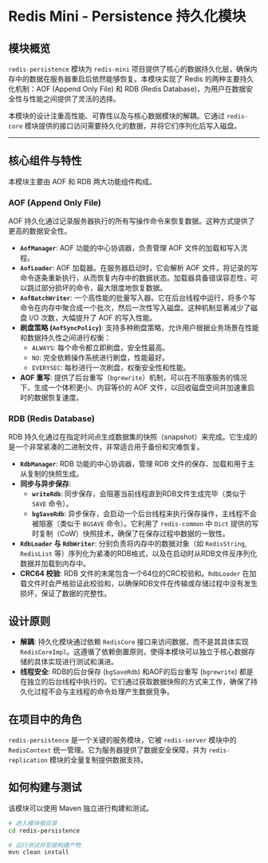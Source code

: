 # Redis Mini - Persistence 持久化模块

## 模块概览

`redis-persistence` 模块为 `redis-mini` 项目提供了核心的数据持久化层，确保内存中的数据在服务器重启后依然能够恢复。本模块实现了 Redis 的两种主要持久化机制：AOF (Append Only File) 和 RDB (Redis Database)，为用户在数据安全性与性能之间提供了灵活的选择。

本模块的设计注重高性能、可靠性以及与核心数据模块的解耦。它通过 `redis-core` 模块提供的接口访问需要持久化的数据，并将它们序列化后写入磁盘。

---

## 核心组件与特性

本模块主要由 AOF 和 RDB 两大功能组件构成。

### AOF (Append Only File)

AOF 持久化通过记录服务器执行的所有写操作命令来恢复数据。这种方式提供了更高的数据安全性。

* **`AofManager`**: AOF 功能的中心协调器，负责管理 AOF 文件的加载和写入流程。
* **`AofLoader`**: AOF 加载器。在服务器启动时，它会解析 AOF 文件，将记录的写命令逐条重新执行，从而恢复内存中的数据状态。加载器具备错误容忍性，可以跳过部分损坏的命令，最大限度地恢复数据。
* **`AofBatchWriter`**: 一个高性能的批量写入器。它在后台线程中运行，将多个写命令在内存中聚合成一个批次，然后一次性写入磁盘。这种机制显著减少了磁盘 I/O 次数，大幅提升了 AOF 的写入性能。
* **刷盘策略 (`AofSyncPolicy`)**: 支持多种刷盘策略，允许用户根据业务场景在性能和数据持久性之间进行权衡：
    * `ALWAYS`: 每个命令都立即刷盘，安全性最高。
    * `NO`: 完全依赖操作系统进行刷盘，性能最好。
    * `EVERYSEC`: 每秒进行一次刷盘，权衡安全性和性能。
* **AOF 重写**: 提供了后台重写（`bgrewrite`）机制，可以在不阻塞服务的情况下，生成一个体积更小、内容等价的 AOF 文件，以回收磁盘空间并加速重启时的数据恢复速度。

### RDB (Redis Database)

RDB 持久化通过在指定时间点生成数据集的快照（snapshot）来完成。它生成的是一个非常紧凑的二进制文件，非常适合用于备份和灾难恢复。

* **`RdbManager`**: RDB 功能的中心协调器，管理 RDB 文件的保存、加载和用于主从复制的快照生成。
* **同步与异步保存**:
    * **`writeRdb`**: 同步保存，会阻塞当前线程直到RDB文件生成完毕（类似于 `SAVE` 命令）。
    * **`bgSaveRdb`**: 异步保存，会启动一个后台线程来执行保存操作，主线程不会被阻塞（类似于 `BGSAVE` 命令）。它利用了 `redis-common` 中 `Dict` 提供的写时复制（CoW）快照技术，确保了在保存过程中数据的一致性。
* **`RdbLoader` 与 `RdbWriter`**: 分别负责将内存中的数据对象（如 `RedisString`, `RedisList` 等）序列化为紧凑的RDB格式，以及在启动时从RDB文件反序列化数据并加载到内存中。
* **CRC64 校验**: RDB 文件的末尾包含一个64位的CRC校验和。`RdbLoader` 在加载文件时会严格验证此校验和，以确保RDB文件在传输或存储过程中没有发生损坏，保证了数据的完整性。

## 设计原则

* **解耦**: 持久化模块通过依赖 `RedisCore` 接口来访问数据，而不是其具体实现 `RedisCoreImpl`。这遵循了依赖倒置原则，使得本模块可以独立于核心数据存储的具体实现进行测试和演进。
* **线程安全**: RDB的后台保存 (`bgSaveRdb`) 和AOF的后台重写 (`bgrewrite`) 都是在独立的后台线程中执行的。它们通过获取数据快照的方式来工作，确保了持久化过程不会与主线程的命令处理产生数据竞争。

## 在项目中的角色

`redis-persistence` 是一个关键的服务模块，它被 `redis-server` 模块中的 `RedisContext` 统一管理。它为服务器提供了数据安全保障，并为 `redis-replication` 模块的全量复制提供数据支持。

## 如何构建与测试

该模块可以使用 Maven 独立进行构建和测试。

```bash
# 进入模块根目录
cd redis-persistence

# 运行测试并安装构建产物
mvn clean install
```